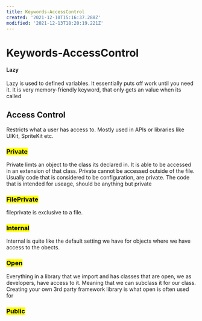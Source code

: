 ```yaml
---
title: Keywords-AccessControl
created: '2021-12-10T15:16:37.288Z'
modified: '2021-12-13T18:20:19.221Z'
---
```


# Keywords-AccessControl

#### Lazy
Lazy is used to defined variables. It essentially puts off work until you need it. It is very memory-friendly keyword, that only gets an value when its called

## Access Control
Restricts what a user has access to. Mostly used in APIs or libraries like UIKit, SpriteKit etc.

### <mark>Private</mark>
Private limts an object to the class its declared in. It is able to be accessed in an extension of that class. Private cannot be accessed outside of the file. Usually code that is considered to be configuration, are private. The code that is intended for useage, should be anything but private

### <mark>FilePrivate</mark>
fileprivate is exclusive to a file. 

### <mark>Internal</mark>
Internal is quite like the default setting we have for objects where we have access to the obects.

### <mark>Open</mark>
Everything in a library that we import and has classes that are open, we as developers, have access to it. Meaning that we can subclass it for our class. Creating your own 3rd party framework library is what open is often used for

### <mark>Public</mark>

